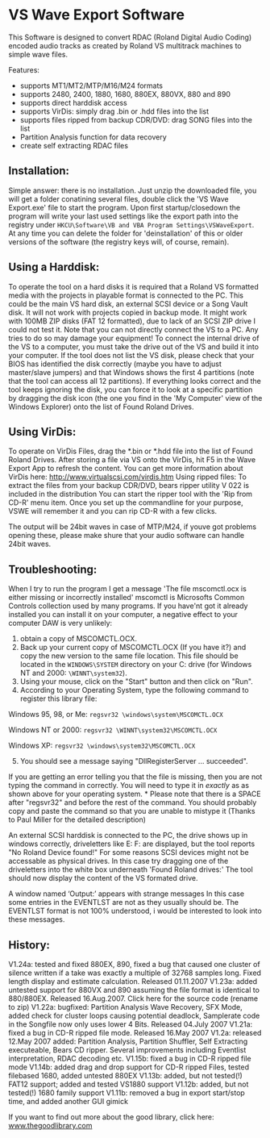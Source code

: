 # VS Wave Export Software

This Software is designed to convert RDAC (Roland Digital Audio Coding) encoded audio tracks as created by Roland VS multitrack machines to simple wave files.

Features:
* supports MT1/MT2/MTP/M16/M24 formats
* supports 2480, 2400, 1880, 1680, 880EX, 880VX, 880 and 890
* supports direct harddisk access
* supports VirDis: simply drag .bin or .hdd files into the list
* supports files ripped from backup CDR/DVD: drag SONG files into the list
* Partition Analysis function for data recovery
* create self extracting RDAC files

## Installation:
Simple answer: there is no installation. Just unzip the downloaded file, you will get a folder conatining several files, double click the 'VS Wave Export.exe' file to start the program. 
Upon first startup/closedown the program will write your last used settings like the export path into the registry under `HKCU\Software\VB and VBA Program Settings\VSWaveExport`.
At any time you can delete the folder for 'deinstallation' of this or older versions of the software (the registry keys will, of course, remain).

## Using a Harddisk:
To operate the tool on a hard disks it is required that a Roland VS formatted media with the projects in playable format is connected to the PC. 
This could be the main VS hard disk, an external SCSI device or a Song Vault disk. 
It will not work with projects copied in backup mode. It might work with 100MB ZIP disks (FAT 12 formatted), due to lack of an SCSI ZIP drive I could not test it. 
Note that you can not directly connect the VS to a PC. Any tries to do so may damage your equipment! 
To connect the internal drive of the VS to a computer, you must take the drive out of the VS and build it into your computer.
If the tool does not list the VS disk, please check that your BIOS has identified the disk correctly (maybe you have to adjust master/slave jumpers) and that Windows shows the first 4 partitions (note that the tool can access all 12 partitions). 
If everything looks correct and the tool keeps ignoring the disk, you can force it to look at a specific partition by dragging the disk icon (the one you find in the 'My Computer' view of the Windows Explorer) onto the list of Found Roland Drives.

## Using VirDis:
To operate on VirDis Files, drag the *.bin or *.hdd file into the list of Found Roland Drives. After storing a file via VS onto the VirDis, hit F5 in the Wave Export App to refresh the content.
You can get more information about VirDis here: http://www.virtualscsi.com/virdis.htm
Using ripped files:
To extract the files from your backup CDR/DVD, bears ripper utility V 022 is included in the distribution
You can start the ripper tool with the 'Rip from CD-R' menu item. Once you set up the commandline for your purpose, VSWE will remember it and you can rip CD-R with a few clicks.

The output will be 24bit waves in case of MTP/M24, if youve got problems opening these, please make shure that your audio software can handle 24bit waves.

## Troubleshooting:
When I try to run the program I get a message 'The file mscomctl.ocx is either missing or incorrectly installed'
mscomctl is Microsofts Common Controls collection used by many programs. 
If you have'nt got it already installed you can install it on your computer, a negative effect to your computer DAW is very unlikely:

1. obtain a copy of MSCOMCTL.OCX.
2. Back up your current copy of MSCOMCTL.OCX (If you have it?) and copy the new version to the same file location. This file should be located in the `WINDOWS\SYSTEM` directory on your C: drive (for Windows NT and 2000: `\WINNT\system32`).
3. Using your mouse, click on the "Start" button and then click on "Run".
4. According to your Operating System, type the following command to register this library file:

Windows 95, 98, or Me:
`regsvr32 \windows\system\MSCOMCTL.OCX`

Windows NT or 2000:
`regsvr32 \WINNT\system32\MSCOMCTL.OCX`

Windows XP:
`regsvr32 \windows\system32\MSCOMCTL.OCX`

5. You should see a message saying "DllRegisterServer ... succeeded".

If you are getting an error telling you that the file is missing, then you are not typing the command in correctly. You will need to type it in *exactly* as as shown above for your operating system. * Please note that there is a SPACE after "regsvr32" and before the rest of the command. You should probably copy and paste the command so that you are unable to mistype it
(Thanks to Paul Miller for the detailed description)

An external SCSI harddisk is connected to the PC, the drive shows up in windows correctly, driveletters like E: F: are displayed, but the tool reports "No Roland Device found!"
For some reasons SCSI devices might not be accessable as physical drives. In this case try dragging one of the driveletters into the white box underneath 'Found Roland drives:' The tool should now display the content of the VS formated drive.

A window named ‘Output:’ appears with strange messages
In this case some entries in the EVENTLST are not as they usually should be. The EVENTLST format is not 100% understood, i would be interested to look into these messages.

## History:
V1.24a: tested and fixed 880EX, 890, fixed a bug that caused one cluster of silence written if a take was exactly a multiple of 32768 samples long. Fixed length display and estimate calculation. Released 01.11.2007
V1.23a: added untested support for 880VX and 890 assuming the file format is identical to 880/880EX. Released 16.Aug.2007. Click here for the source code (rename to zip)
V1.22a: bugfixed: Partition Analysis Wave Recovery, SFX Mode, added check for cluster loops causing potential deadlock, Samplerate code in the Songfile now only uses lower 4 Bits. Released 04.July 2007
V1.21a: fixed a bug in CD-R ripped file mode. Released 16.May 2007
V1.2a: released 12.May 2007 added: Partition Analysis, Partition Shuffler, Self Extracting executeable, Bears CD ripper. Several improvements including Eventlist interpretation, RDAC decoding etc. V1.15b: fixed a bug in CD-R ripped file mode
V1.14b: added drag and drop support for CD-R ripped Files, tested filebased 1680, added untested 880EX
V1.13b: added, but not tested(!) FAT12 support; added and tested VS1880 support
V1.12b: added, but not tested(!) 1680 family support
V1.11b: removed a bug in export start/stop time, and added another GUI gimick

If you want to find out more about the good library, click here: www.thegoodlibrary.com
